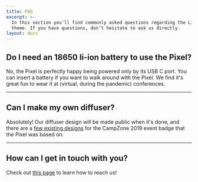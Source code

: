 ```yaml
---
title: FAQ
excerpt: >-
  In this section you'll find commonly asked questions regarding the Libris
  theme. If you have questions, don’t hesitate to ask us directly.
layout: docs
---
```


## Do I need an 18650 li-ion battery to use the Pixel?

No, the Pixel is perfectly happy being powered only by its USB C port. You can insert a battery if you want to walk around with the Pixel. We find it's great fun to wear it at (virtual, during the pandemic) conferences.

***

## Can I make my own diffuser?

Absolutely! Our diffuser design will be made public when it's done, and there are a [few existing designs](https://www.thingiverse.com/search?q=campzone+2019&type=things&sort=relevant) for the CampZone 2019 event badge that the Pixel was based on.

***

## How can I get in touch with you?

Check out [this page](/docs/community) to learn how to reach us!